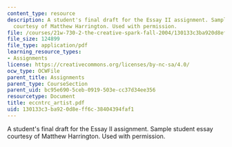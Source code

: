 ```yaml
---
content_type: resource
description: A student's final draft for the Essay II assignment. Sample student essay
  courtesy of Matthew Harrington. Used with permission.
file: /courses/21w-730-2-the-creative-spark-fall-2004/130133c3ba920d8eff6c38404394faf1_eccntrc_artist.pdf
file_size: 124899
file_type: application/pdf
learning_resource_types:
- Assignments
license: https://creativecommons.org/licenses/by-nc-sa/4.0/
ocw_type: OCWFile
parent_title: Assignments
parent_type: CourseSection
parent_uid: bc95e690-5ceb-0919-503e-cc37d34ee356
resourcetype: Document
title: eccntrc_artist.pdf
uid: 130133c3-ba92-0d8e-ff6c-38404394faf1
---
```

A student's final draft for the Essay II assignment. Sample student essay courtesy of Matthew Harrington. Used with permission.